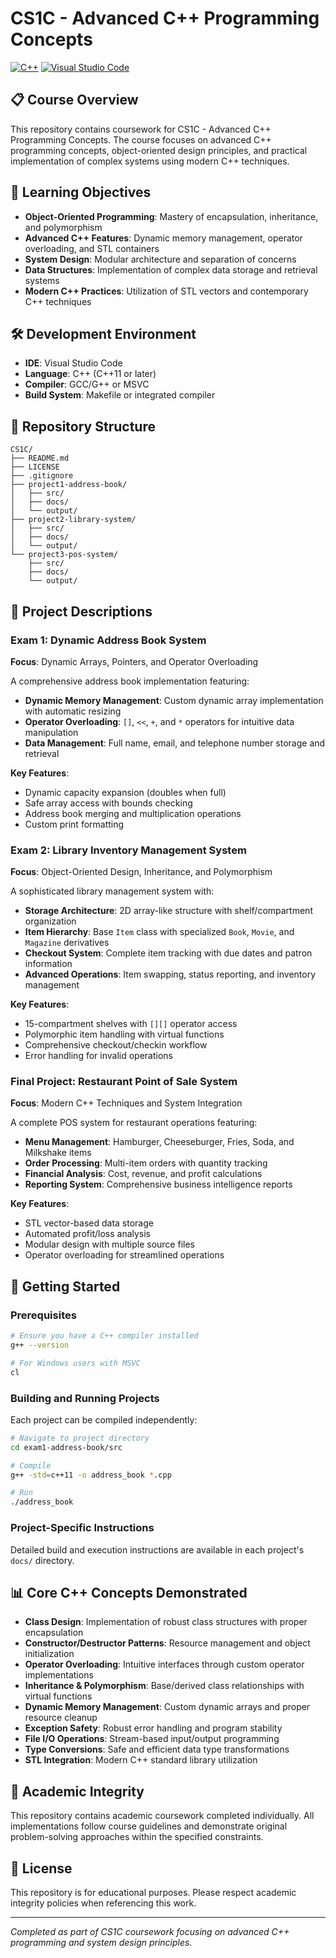 # CS1C - Advanced C++ Programming Concepts

[![C++](https://img.shields.io/badge/C%2B%2B-00599C?style=flat&logo=c%2B%2B&logoColor=white)](https://isocpp.org/)
[![Visual Studio Code](https://img.shields.io/badge/Visual%20Studio%20Code-0078d7.svg?style=flat&logo=visual-studio-code&logoColor=white)](https://code.visualstudio.com/)

## 📋 Course Overview

This repository contains coursework for CS1C - Advanced C++ Programming Concepts. The course focuses on advanced C++ programming concepts, object-oriented design principles, and practical implementation of complex systems using modern C++ techniques.

## 🎯 Learning Objectives

- **Object-Oriented Programming**: Mastery of encapsulation, inheritance, and polymorphism
- **Advanced C++ Features**: Dynamic memory management, operator overloading, and STL containers
- **System Design**: Modular architecture and separation of concerns
- **Data Structures**: Implementation of complex data storage and retrieval systems
- **Modern C++ Practices**: Utilization of STL vectors and contemporary C++ techniques

## 🛠️ Development Environment

- **IDE**: Visual Studio Code
- **Language**: C++ (C++11 or later)
- **Compiler**: GCC/G++ or MSVC
- **Build System**: Makefile or integrated compiler

## 📁 Repository Structure

```
CS1C/
├── README.md
├── LICENSE
├── .gitignore
├── project1-address-book/
│   ├── src/
│   ├── docs/
│   └── output/
├── project2-library-system/
│   ├── src/
│   ├── docs/
│   └── output/
└── project3-pos-system/
    ├── src/
    ├── docs/
    └── output/
```

## 🔬 Project Descriptions

### Exam 1: Dynamic Address Book System
**Focus**: Dynamic Arrays, Pointers, and Operator Overloading

A comprehensive address book implementation featuring:
- **Dynamic Memory Management**: Custom dynamic array implementation with automatic resizing
- **Operator Overloading**: `[]`, `<<`, `+`, and `*` operators for intuitive data manipulation
- **Data Management**: Full name, email, and telephone number storage and retrieval

**Key Features**:
- Dynamic capacity expansion (doubles when full)
- Safe array access with bounds checking
- Address book merging and multiplication operations
- Custom print formatting

### Exam 2: Library Inventory Management System
**Focus**: Object-Oriented Design, Inheritance, and Polymorphism

A sophisticated library management system with:
- **Storage Architecture**: 2D array-like structure with shelf/compartment organization
- **Item Hierarchy**: Base `Item` class with specialized `Book`, `Movie`, and `Magazine` derivatives
- **Checkout System**: Complete item tracking with due dates and patron information
- **Advanced Operations**: Item swapping, status reporting, and inventory management

**Key Features**:
- 15-compartment shelves with `[][]` operator access
- Polymorphic item handling with virtual functions
- Comprehensive checkout/checkin workflow
- Error handling for invalid operations

### Final Project: Restaurant Point of Sale System
**Focus**: Modern C++ Techniques and System Integration

A complete POS system for restaurant operations featuring:
- **Menu Management**: Hamburger, Cheeseburger, Fries, Soda, and Milkshake items
- **Order Processing**: Multi-item orders with quantity tracking
- **Financial Analysis**: Cost, revenue, and profit calculations
- **Reporting System**: Comprehensive business intelligence reports

**Key Features**:
- STL vector-based data storage
- Automated profit/loss analysis
- Modular design with multiple source files
- Operator overloading for streamlined operations

## 🚀 Getting Started

### Prerequisites
```bash
# Ensure you have a C++ compiler installed
g++ --version

# For Windows users with MSVC
cl
```

### Building and Running Projects

Each project can be compiled independently:

```bash
# Navigate to project directory
cd exam1-address-book/src

# Compile
g++ -std=c++11 -o address_book *.cpp

# Run
./address_book
```

### Project-Specific Instructions

Detailed build and execution instructions are available in each project's `docs/` directory.

## 📊 Core C++ Concepts Demonstrated

- **Class Design**: Implementation of robust class structures with proper encapsulation
- **Constructor/Destructor Patterns**: Resource management and object initialization
- **Operator Overloading**: Intuitive interfaces through custom operator implementations
- **Inheritance & Polymorphism**: Base/derived class relationships with virtual functions
- **Dynamic Memory Management**: Custom dynamic arrays and proper resource cleanup
- **Exception Safety**: Robust error handling and program stability
- **File I/O Operations**: Stream-based input/output programming
- **Type Conversions**: Safe and efficient data type transformations
- **STL Integration**: Modern C++ standard library utilization

## 📝 Academic Integrity

This repository contains academic coursework completed individually. All implementations follow course guidelines and demonstrate original problem-solving approaches within the specified constraints.

## 📄 License

This repository is for educational purposes. Please respect academic integrity policies when referencing this work.

---

*Completed as part of CS1C coursework focusing on advanced C++ programming and system design principles.*
